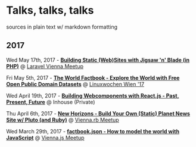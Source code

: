 
# Talks, talks, talks

sources in plain text w/ markdown formatting

## 2017

Wed May 17th, 2017 - 
[**Building Static (Web)Sites with Jigsaw 'n' Blade (in PHP)**](jigsaw.md) 
@ [Laravel Vienna Meetup](https://meetup.com/Laravel-Frameworkers-Vienna/events/237725787)

Fri May 5th, 2017 -
[**The World Factbook - Explore the World with Free Open Public Domain Datasets**](factbook.md) 
@ [Linuxwochen Wien '17](http://www.linuxwochen.at/Wien)

Wed April 19th, 2017 -
[**Building Webcomponents with React.js - Past, Present, Future**](react.md) 
@ Inhouse (Private)

Thu April 6th, 2017 -
[**New Horizons - Build Your Own (Static) Planet News Site w/ Pluto (and Ruby)**](planet.md)
@ [Vienna.rb Meetup](https://meetup.com/vienna-rb/events/238794079)

Wed March 29th, 2017 -
[**factbook.json - How to model the world with JavaScript**](factbook.md)
@ [Vienna.js Meetup](https://meetup.com/viennajs/events/230066469/)



